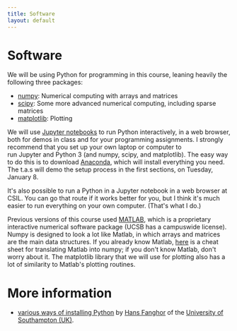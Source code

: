 ```yaml
---
title: Software
layout: default
---
```


# Software

We will be using Python for programming in this course, leaning heavily the following three packages:

* [numpy](https://ucsb-cs111.github.io/topics/numpy/): Numerical computing with arrays and matrices
* [scipy](https://ucsb-cs111.github.io/topics/scipy/): Some more advanced numerical computing, including sparse matrices
* [matplotlib](https://ucsb-cs111.github.io/topics/matplotlib/): Plotting

We will use [Jupyter notebooks](https://jupyter.org/) to run Python interactively, in a web browser, both for demos 
in class and for your programming assignments. I strongly recommend that you set up your own laptop or computer to  
run Jupyter and Python 3 (and numpy, scipy, and matplotlib). 
The easy way to do this is to download [Anaconda](https://www.anaconda.com/), which
will install everything you need. The t.a.s will demo the setup process in the first sections, on Tuesday,
January 8.

It's also possible to run a Python in a Jupyter notebook in a web browser at CSIL. You can go that route if it
works better for you, but I think it's much easier to run everything on your own computer. (That's what I do.)

Previous versions of this course used [MATLAB](https://ucsb-cs111.github.io/topics/matlab/), which is a proprietary
interactive numerical software package (UCSB has a campuswide license). Numpy is designed to look a lot like Matlab,
in which arrays and matrices are the main data structures. If you already know Matlab, 
[here](https://docs.scipy.org/doc/numpy/user/numpy-for-matlab-users.html) is a cheat sheet for translating Matlab
into numpy; if you don't know Matlab, don't worry about it. The matplotlib library that we will use for plotting
also has a lot of similarity to Matlab's plotting routines.

# More information

* [various ways of installing Python](http://www.southampton.ac.uk/~fangohr/blog/installation-of-python-spyder-numpy-sympy-scipy-pytest-matplotlib-via-anaconda.html)
   by [Hans Fanghor](http://www.southampton.ac.uk/~fangohr/) of the
   [University of Southampton (UK)](https://www.southampton.ac.uk/).

